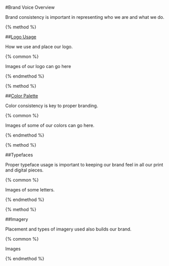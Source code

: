 #Brand Voice Overview

Brand consistency is important in representing who we are and what we do.

{% method %}

##[Logo Usage](/brand/logo-guidelines.md)

How we use and place our logo.

{% common %}

Images of our logo can go here

{% endmethod %}

{% method %}

##[Color Palette](/brand/color-palette.md)

Color consistency is key to proper branding.

{% common %}

Images of some of our colors can go here.

{% endmethod %}

{% method %}

##Typefaces

Proper typeface usage is important to keeping our brand feel in all our print and digital pieces.

{% common %}

Images of some letters.

{% endmethod %}

{% method %}

##Imagery

Placement and types of imagery used also builds our brand.

{% common %}

Images

{% endmethod %}